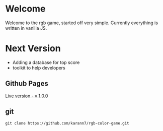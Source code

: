 # Welcome
Welcome to the rgb game, started off very simple. Currently everything is written in vanilla JS.

# Next Version
 - Adding a database for top score
 - toolkit to help developers

## Github Pages

[Live version - v 1.0.0](https://karann7.github.io/rgb-color-game/)

## git

    git clone https://github.com/karann7/rgb-color-game.git
